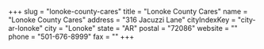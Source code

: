 +++
slug = "lonoke-county-cares"
title = "Lonoke County Cares"
name = "Lonoke County Cares"
address = "316 Jacuzzi Lane"
cityIndexKey = "city-ar-lonoke"
city = "Lonoke"
state = "AR"
postal = "72086"
website = ""
phone = "501-676-8999"
fax = ""
+++
